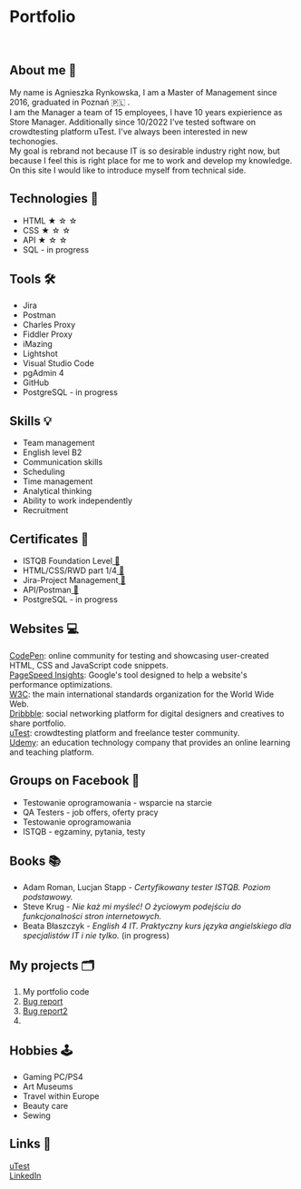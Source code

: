 <h1><strong>Portfolio</strong></h1>
<br>
<h2>About me 🪪</h2>
<p>My name is Agnieszka Rynkowska, I am a Master of Management since 2016, graduated in Poznań 🇵🇱 .<br>I am the Manager a team of 15 employees, I have 10 years expierience as Store Manager. Additionally since 10/2022 I've tested software on crowdtesting platform uTest. I've always been interested in new techonogies.<br>My goal is rebrand not because IT is so desirable industry right now, but because I feel this is right place for me to work and develop my knowledge. On this site I would like to introduce myself from technical side.</p>
<h2>Technologies 💾</h2>
<ul>
  <li>HTML ★ ☆ ☆ </li>
  <li>CSS  ★ ☆ ☆</li>
  <li>API  ★ ☆ ☆</li>
  <li>SQL - in progress</li>
</ul> 
<h2>Tools 🛠</h2>
<ul>
  <li>Jira</li>
  <li>Postman</li>
  <li>Charles Proxy</li>
  <li>Fiddler Proxy</li>
  <li>iMazing</li>
  <li>Lightshot</li>
  <li>Visual Studio Code</li>
  <li>pgAdmin 4</li>
  <li>GitHub</li>
  <li>PostgreSQL - in progress</li>
</ul>
<h2>Skills 💡 </h2>
<ul>
  <li>Team management</li>
  <li>English level B2</li>
  <li>Communication skills</li>
  <li>Scheduling</li>
  <li>Time management</li>
  <li>Analytical thinking</li>
  <li>Ability to work independently</li>
  <li>Recruitment</li>
</ul>
<h2>Certificates 📜</h2> 
<ul>
  <li>ISTQB Foundation Level<a href="https://drive.google.com/file/d/1LMHtjk8Mfo19gRUA-qlqwDbYzPSoZ0K2/view?usp=share_link" target="_blank"> 🔗</a></li>
  <li>HTML/CSS/RWD part 1/4<a href="https://drive.google.com/file/d/1FKuBAdTst8LfOFxwNZ-9jGf2ASDQqX4x/view?usp=share_link" target="_blank"> 🔗</a></li>
  <li>Jira-Project Management<a href="https://drive.google.com/file/d/1NUkJaK6FFqtUepjSO9SZY2z3O1iablKR/view?usp=share_link" target="_blank"> 🔗</a></li>
  <li>API/Postman<a href="https://drive.google.com/file/d/1w7VsKStHD-W9vdkx4lj05Ro7TdJd-1BF/view?usp=share_link" target="_blank"> 🔗</a></li>
  <li>PostgreSQL - in progress</li>
</ul>
<h2>Websites 💻</h2>

[CodePen](https://codepen.io): online community for testing and showcasing user-created HTML, CSS and JavaScript code snippets.<br>
[PageSpeed Insights](https://pagespeed.web.dev): Google's tool designed to help a website's performance optimizations.<br>
[W3C](https://www.w3.org): the main international standards organization for the World Wide Web.<br>
[Dribbble](https://dribbble.com): social networking platform for digital designers and creatives to share portfolio.<br>
[uTest](https://www.utest.com): crowdtesting platform and freelance tester community.<br>
[Udemy](https://www.udemy.com): an education technology company that provides an online learning and teaching platform.<br>
<h2>Groups on Facebook 📱</h2>
<ul>
  <li>Testowanie oprogramowania - wsparcie na starcie</li>
  <li>QA Testers - job offers, oferty pracy</li>
  <li>Testowanie oprogramowania</li>
  <li>ISTQB - egzaminy, pytania, testy</li>
</ul>
<h2>Books 📚 </h2>
<ul>
  <li>Adam Roman, Lucjan Stapp - <em>Certyfikowany tester ISTQB. Poziom podstawowy.</em></li>
  <li>Steve Krug - <em>Nie każ mi myśleć! O życiowym podejściu do funkcjonalności stron internetowych.</em></li>
  <li>Beata Błaszczyk - <em>English 4 IT. Praktyczny kurs języka angielskiego dla specjalistów IT i nie tylko.</em> (in progress)</li>
</ul>
<h2>My projects 🗂</h2>
<ol>
  <li>My portfolio code</li>
  <li><a href="https://drive.google.com/file/d/1ZHOnIPOM5KdBACZaf7fmp2DXYnuN_gRO/view?usp=share_link" target="_blank">Bug report</a></li>
  <li><a href="https://drive.google.com/file/d/12ySqAlP5N094NjFQmJrDG4xMvHsFF9Mr/view?usp=share_link" target="_blank">Bug report2</a></li>
  <li></li>
</ol> 
<h2>Hobbies 🕹 </h2>
<ul>
  <li>Gaming PC/PS4</li>
  <li>Art Museums</li>
  <li>Travel within Europe</li>
  <li>Beauty care</li>
  <li>Sewing</li>
</ul> 
<h2>Links 📝 </h2>
<a href="https://www.utest.com/profile/AgnesRy/about" target="_blank">uTest</a>
<br>
<a href="https://www.linkedin.com/in/agnieszka-rynkowska-63210aa2/" target="_blank">LinkedIn</a>
